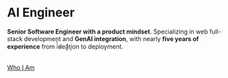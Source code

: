 # AI Engineer

**Senior Software Engineer with a product mindset**. Specializing in web full-stack development and **GenAI integration**, with nearly **five years of experience** from iͪ̔d̴eḁͯti͕on to deployment.

<br />
<a href="/en/about" class="py-1 px-2">Who I Am</a>

